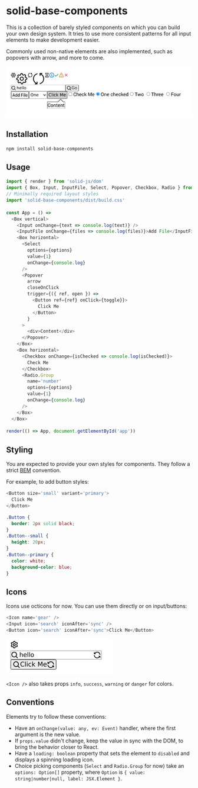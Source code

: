 # solid-base-components

This is a collection of barely styled components on which you can build your own
design system. It tries to use more consistent patterns for all input elements
to make development easier.

Commonly used non-native elements are also implemented, such as popovers with arrow,
and more to come.

![Demo](./static/demo.png)


## Installation

```bash
npm install solid-base-components
```

## Usage

```javascript
import { render } from 'solid-js/dom'
import { Box, Input, InputFile, Select, Popover, Checkbox, Radio } from 'solid-base-components';
// Minimally required layout styles
import 'solid-base-components/dist/build.css'

const App = () =>
  <Box vertical>
    <Input onChange={text => console.log(text)} />
    <InputFile onChange={files => console.log(files)}>Add File</InputFile>
    <Box horizontal>
      <Select
        options={options}
        value={1}
        onChange={console.log}
      />
      <Popover
        arrow
        closeOnClick
        trigger={({ ref, open }) =>
          <Button ref={ref} onClick={toggle}}>
            Click Me
          </Button>
        }
      >
        <div>Content</div>
      </Popover>
    </Box>
    <Box horizontal>
      <Checkbox onChange={isChecked => console.log(isChecked)}>
        Check Me
      </Checkbox>
      <Radio.Group
        name='number'
        options={options}
        value={1}
        onChange={console.log}
      />
    </Box>
  </Box>

render(() => App, document.getElementById('app'))
```

## Styling

You are expected to provide your own styles for components. They follow
a strict [BEM](http://getbem.com/) convention.

For example, to add button styles:

```javascript
<Button size='small' variant='primary'>
  Click Me
</Button>
```

```css
.Button {
  border: 2px solid black;
}
.Button--small {
  height: 20px;
}
.Button--primary {
  color: white;
  background-color: blue;
}
```

## Icons

Icons use octicons for now. You can use them directly or on input/buttons:

```javascript
<Icon name='gear' />
<Input icon='search' iconAfter='sync' />
<Button icon='search' iconAfter='sync'>Click Me</Button>
```

![Icons](./static/icons.png)

`<Icon />` also takes props `info`, `success`, `warning` or `danger` for colors.

## Conventions

Elements try to follow these conventions:
 - Have an `onChange(value: any, ev: Event)` handler, where the first argument
    is the new value.
 - If `props.value` didn't change, keep the value in sync with the DOM, to bring
     the behavior closer to React.
 - Have a `loading: boolean` property that sets the element to `disabled` and
     displays a spinning loading icon.
 - Choice picking components (`Select` and `Radio.Group` for now) take an
     `options: Option[]` property, where `Option` is `{ value: string|number|null, label: JSX.Element }`.
